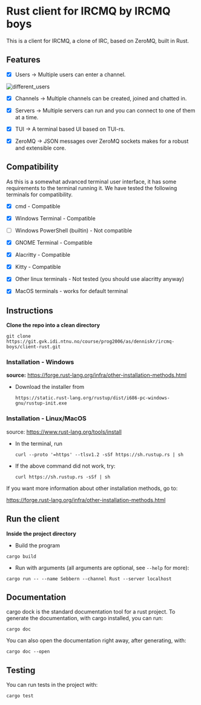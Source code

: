 # Rust client for IRCMQ by IRCMQ boys

This is a client for IRCMQ, a clone of IRC, based on ZeroMQ, built in Rust.

## Features

- [x] Users -> Multiple users can enter a channel.

![different_users](https://imgur.com/a/nHfestq.gif "Different users")

- [x] Channels -> Multiple channels can be created, joined and chatted in.

- [x] Servers -> Multiple servers can run and you can connect to one of them at a time.

- [x] TUI -> A terminal based UI based on TUI-rs.

- [x] ZeroMQ -> JSON messages over ZeroMQ sockets makes for a robust and extensible core.


## Compatibility

As this is a somewhat advanced terminal user interface, it has some requirements to the terminal running it. We have tested the following terminals for compatibility.

- [x] cmd - Compatible

- [x] Windows Terminal - Compatible

- [ ] Windows PowerShell (builtin) - Not compatible

- [x] GNOME Terminal - Compatible

- [x] Alacritty - Compatible

- [x] Kitty - Compatible

- [x] Other linux terminals - Not tested (you should use alacritty anyway)

- [x] MacOS terminals - works for default terminal

## Instructions

**Clone the repo into a clean directory**

```
git clone https://git.gvk.idi.ntnu.no/course/prog2006/as/denniskr/ircmq-boys/client-rust.git
```

### Installation - Windows

**source:** https://forge.rust-lang.org/infra/other-installation-methods.html

- Download the installer from
  ```
  https://static.rust-lang.org/rustup/dist/i686-pc-windows-gnu/rustup-init.exe
  ```

### Installation - Linux/MacOS

source: https://www.rust-lang.org/tools/install

- In the terminal, run

  ```
  curl --proto '=https' --tlsv1.2 -sSf https://sh.rustup.rs | sh
  ```

- If the above command did not work, try:

  ```
  curl https://sh.rustup.rs -sSf | sh
  ```

If you want more information about other installation methods, go to:

https://forge.rust-lang.org/infra/other-installation-methods.html

## Run the client

**Inside the project directory**

* Build the program

```
cargo build
```

* Run with arguments (all arguments are optional, see `--help` for more):

```
cargo run -- --name Sebbern --channel Rust --server localhost
```

## Documentation

cargo dock is the standard documentation tool for a rust project. To generate the documentation, with cargo installed, you can run:

```
cargo doc
```

You can also open the documentation right away, after generating, with:
```
cargo doc --open
```

## Testing

You can run tests in the project with:

```
cargo test
```
